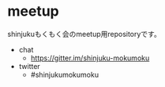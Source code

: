 # meetup

shinjukuもくもく会のmeetup用repositoryです。


- chat
  - https://gitter.im/shinjuku-mokumoku
- twitter
  - #shinjukumokumoku

